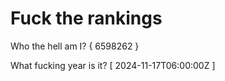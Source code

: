# Fuck the rankings

Who the hell am I?
{ 6598262 }

What fucking year is it?
[ 2024-11-17T06:00:00Z ]
